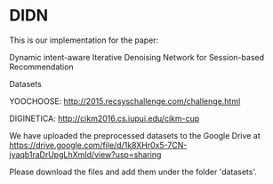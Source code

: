 # DIDN
This is our implementation for the paper:

Dynamic intent-aware Iterative Denoising Network for Session-based Recommendation 


Datasets

YOOCHOOSE: http://2015.recsyschallenge.com/challenge.html

DIGINETICA: http://cikm2016.cs.iupui.edu/cikm-cup

We have uploaded the preprocessed datasets to the Google Drive at https://drive.google.com/file/d/1k8XHr0x5-7CN-jyaqb1raDrUpgLhXmId/view?usp=sharing

Please download the files and add them under the folder 'datasets'.
